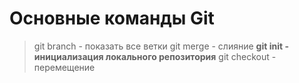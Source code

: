 # Основные команды Git
> git branch - показать все ветки
> git merge - слияние 
**git init - инициализация локального репозитория**
git checkout - перемещение
